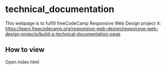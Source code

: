 # technical_documentation
This webpage is to fulfill freeCodeCamp Responsive Web Design project 4: https://learn.freecodecamp.org/responsive-web-design/responsive-web-design-projects/build-a-technical-documentation-page

## How to view
Open index.html
